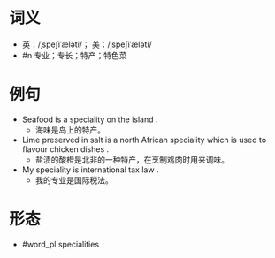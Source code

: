 # 词义
- 英：/ˌspeʃiˈæləti/； 美：/ˌspeʃiˈæləti/
- #n 专业；专长；特产；特色菜
# 例句
- Seafood is a speciality on the island .
	- 海味是岛上的特产。
- Lime preserved in salt is a north African speciality which is used to flavour chicken dishes .
	- 盐渍的酸橙是北非的一种特产，在烹制鸡肉时用来调味。
- My speciality is international tax law .
	- 我的专业是国际税法。
# 形态
- #word_pl specialities
